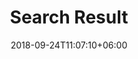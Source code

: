 ---
title: "Search Result"
date: 2018-09-24T11:07:10+06:00
description: "نتایج جست و جو"
layout: "search"
draft: false
---